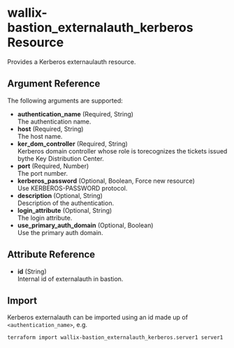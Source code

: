 # wallix-bastion_externalauth_kerberos Resource

Provides a Kerberos externaulauth resource.

## Argument Reference

The following arguments are supported:

- **authentication_name** (Required, String)  
  The authentication name.
- **host** (Required, String)  
  The host name.
- **ker_dom_controller** (Required, String)  
  Kerberos domain controller whose role is torecognizes the tickets issued bythe Key Distribution Center.
- **port** (Required, Number)  
  The port number.
- **kerberos_password** (Optional, Boolean, Force new resource)  
  Use KERBEROS-PASSWORD protocol.
- **description** (Optional, String)  
  Description of the authentication.
- **login_attribute** (Optional, String)  
  The login attribute.
- **use_primary_auth_domain** (Optional, Boolean)  
  Use the primary auth domain.

## Attribute Reference

- **id** (String)  
  Internal id of externalauth in bastion.

## Import

Kerberos externalauth can be imported using an id made up of `<authentication_name>`, e.g.

```shell
terraform import wallix-bastion_externalauth_kerberos.server1 server1
```
